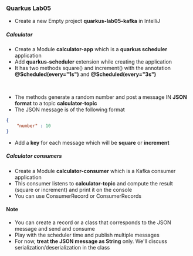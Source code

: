 ### Quarkus Lab05

* Create a new Empty project __quarkus-lab05-kafka__ in IntelliJ

#####  Calculator

* Create a Module __calculator-app__ which is a **quarkus scheduler** application
* Add **quarkus-scheduler** extension while creating the application
* It has two methods square() and increment() with the annotation **@Scheduled(every="1s")** and **@Scheduled(every="3s")**
<br/>

* The methods generate a random number and post a message IN **JSON format** to a topic **calculator-topic**
* The JSON message is of the following format 

``` json
{
	"number" : 10
}
```

* Add a **key** for each message which will be **square** or **increment**


##### Calculator consumers

* Create a Module __calculator-consumer__ which is a Kafka consumer application
* This consumer listens to **calculator-topic** and compute the result (square or increment) and print it on the console
* You can use ConsumerRecord or ConsumerRecords

#### Note

* You can create a record or a class that corresponds to the JSON message and send and consume
* Play with the scheduler time and publish multiple messages
* For now, **treat the JSON message as String** only. We'll discuss serialization/deserialization in the class